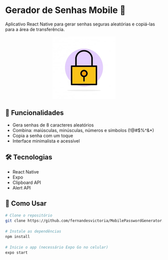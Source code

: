 # Gerador de Senhas Mobile 🔐  

Aplicativo React Native para gerar senhas seguras aleatórias e copiá-las para a área de transferência.  

<p align="center">
  <img src="./assets/imagem.jpg" width="200" alt="Logo do App">
</p>

## 📱 Funcionalidades  
- Gera senhas de 8 caracteres aleatórios  
- Combina: maiúsculas, minúsculas, números e símbolos (!@#$%^&*)  
- Copia a senha com um toque  
- Interface minimalista e acessível  

## 🛠️ Tecnologias  
- React Native  
- Expo  
- Clipboard API  
- Alert API  

## 🚀 Como Usar  
```bash
# Clone o repositório
git clone https://github.com/fernandesvictoria/MobilePasswordGenerator.git

# Instale as dependências
npm install

# Inicie o app (necessário Expo Go no celular)
expo start

